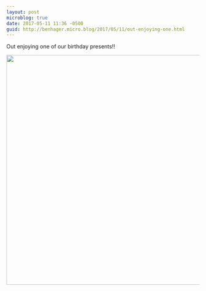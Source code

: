 ```yaml
---
layout: post
microblog: true
date: 2017-05-11 11:36 -0500
guid: http://benhager.micro.blog/2017/05/11/out-enjoying-one.html
---
```

Out enjoying one of our birthday presents!!

<img src="http://benhager.micro.blog/uploads/2017/e22bb68895.jpg" width="600" height="600" style="height: auto" />
